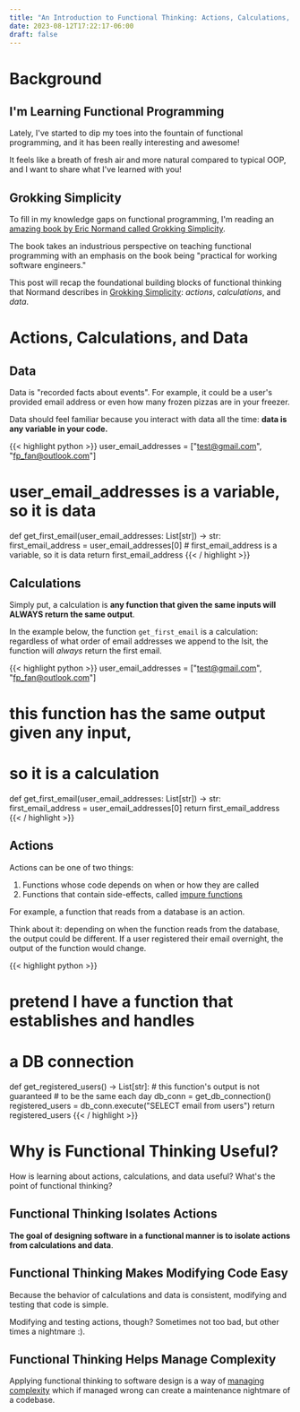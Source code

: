 ```yaml
---
title: "An Introduction to Functional Thinking: Actions, Calculations, and Data"
date: 2023-08-12T17:22:17-06:00
draft: false
---
```


# Background

## I'm Learning Functional Programming

Lately, I've started to dip my toes into the fountain of functional programming, and it has been really interesting and awesome!

It feels like a breath of fresh air and more natural compared to typical OOP, and I want to share what I've learned with you!

## Grokking Simplicity
To fill in my knowledge gaps on functional programming, I'm reading an [amazing book by Eric Normand called Grokking Simplicity](https://www.manning.com/books/grokking-simplicity). 

The book takes an industrious perspective on teaching functional programming with an emphasis on the book being "practical for working software engineers."

This post will recap the foundational building blocks of functional thinking that Normand describes in [Grokking Simplicity](https://www.manning.com/books/grokking-simplicity): *actions*, *calculations*, and *data*.

# Actions, Calculations, and Data

## Data

Data is "recorded facts about events". For example, it could be a user's provided email address or even how many frozen pizzas are in your freezer. 

Data should feel familiar because you interact with data all the time: __data is any variable in your code.__


{{< highlight python >}}
user_email_addresses = ["test@gmail.com", "fp_fan@outlook.com"]
# user_email_addresses is a variable, so it is data

def get_first_email(user_email_addresses: List[str]) -> str:
    first_email_address = user_email_addresses[0]
    # first_email_address is a variable, so it is data
    return first_email_address
{{< / highlight >}}

## Calculations 

Simply put, a calculation is **any function that given the same inputs will ALWAYS return the same output**.

In the example below, the function `get_first_email` is a calculation: regardless of what order of email addresses we append to the lsit, the function will *always* return the first email.

{{< highlight python >}}
user_email_addresses = ["test@gmail.com", "fp_fan@outlook.com"]

# this function has the same output given any input,
# so it is a calculation
def get_first_email(user_email_addresses: List[str]) -> str:
    first_email_address = user_email_addresses[0]
    return first_email_address
{{< / highlight >}}

## Actions

Actions can be one of two things:
1. Functions whose code depends on when or how they are called
2. Functions that contain side-effects, called [impure functions](https://www.freecodecamp.org/news/pure-function-vs-impure-function/)

For example, a function that reads from a database is an action. 

Think about it: depending on when the function reads from the database, the output could be different. If a user registered their email overnight, the output of the function would change.

{{< highlight python >}}
# pretend I have a function that establishes and handles 
# a DB connection

def get_registered_users() -> List[str]:
    # this function's output is not guaranteed
    # to be the same each day
    db_conn = get_db_connection()
    registered_users = db_conn.execute("SELECT email from users")
    return registered_users 
{{< / highlight >}}

# Why is Functional Thinking Useful?
How is learning about actions, calculations, and data useful? What's the point of functional thinking?

## Functional Thinking Isolates Actions 
**The goal of designing software in a functional manner is to isolate actions from calculations and data**. 

## Functional Thinking Makes Modifying Code Easy
Because the behavior of calculations and data is consistent, modifying and testing that code is simple.

Modifying and testing actions, though? Sometimes not too bad, but other times a nightmare :). 

## Functional Thinking Helps Manage Complexity

Applying functional thinking to software design is a way of [managing complexity](https://youtu.be/X2FYGgOH1sQ) which if managed wrong can create a maintenance nightmare of a codebase.
